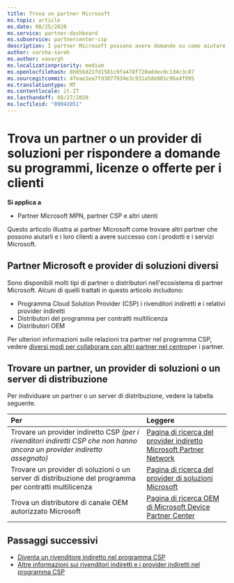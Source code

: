```yaml
---
title: Trova un partner Microsoft
ms.topic: article
ms.date: 08/25/2020
ms.service: partner-dashboard
ms.subservice: partnercenter-csp
description: I partner Microsoft possono avere domande su come aiutare i clienti o programmi specifici. Trova altri partner che possono aiutarti.
author: varsha-sarah
ms.author: vavargh
ms.localizationpriority: medium
ms.openlocfilehash: 8b056d21fd1581c9fa478f720addec0c1d4c3c87
ms.sourcegitcommit: 4feae1ea7fd3077934e3c931a5de801c96a4f995
ms.translationtype: MT
ms.contentlocale: it-IT
ms.lasthandoff: 08/27/2020
ms.locfileid: "89041051"
---
```

# <a name="find-a-partner-or-solution-provider-to-answer-questions-about-programs-licensing-or-customer-deals"></a>Trova un partner o un provider di soluzioni per rispondere a domande su programmi, licenze o offerte per i clienti 

**Si applica a**

- Partner Microsoft MPN, partner CSP e altri utenti

Questo articolo illustra ai partner Microsoft come trovare altri partner che possono aiutarli e i loro clienti a avere successo con i prodotti e i servizi Microsoft.

## <a name="different-microsoft-partners-and-solution-providers"></a>Partner Microsoft e provider di soluzioni diversi

Sono disponibili molti tipi di partner o distributori nell'ecosistema di partner Microsoft. Alcuni di quelli trattati in questo articolo includono:

- Programma Cloud Solution Provider (CSP) i rivenditori indiretti e i relativi provider indiretti
- Distributori del programma per contratti multilicenza
- Distributori OEM

Per ulteriori informazioni sulle relazioni tra partner nel programma CSP, vedere [diversi modi per collaborare con altri partner nel centro](work-with-other-partners.md)per i partner.

## <a name="find-a-partner-solution-provider-or-distributor"></a>Trovare un partner, un provider di soluzioni o un server di distribuzione

Per individuare un partner o un server di distribuzione, vedere la tabella seguente.

|Per  | Leggere  |
|:------------------|:--------------- |
|Trovare un provider indiretto CSP *(per i rivenditori indiretti CSP che non hanno ancora un provider indiretto assegnato)* | [Pagina di ricerca del provider indiretto Microsoft Partner Network](https://partner.microsoft.com/membership/cloud-solution-provider/find-a-provider)  |
|Trovare un provider di soluzioni o un server di distribuzione del programma per contratti multilicenza  | [Pagina di ricerca del provider di soluzioni Microsoft](https://www.microsoft.com/solution-providers/home)  |
|Trova un distributore di canale OEM autorizzato Microsoft  | [Pagina di ricerca OEM di Microsoft Device Partner Center](https://devicepartner.microsoft.com/connect/distributor)  |

## <a name="next-steps"></a>Passaggi successivi

- [Diventa un rivenditore indiretto nel programma CSP](https://partner.microsoft.com/licensing)
- [Altre informazioni sui rivenditori indiretti e i provider indiretti nel programma CSP](work-with-other-partners.md)